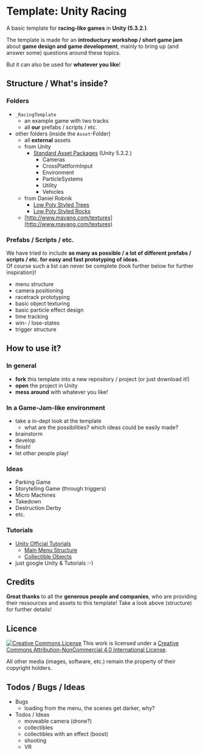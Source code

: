# Template: Unity Racing

A basic template for **racing-like games** in **Unity (5.3.2.)**.

The template is made for an **introductury workshop / short game jam** about **game design and game development**, mainly to bring up (and answer some) questions around these topics.

But it can also be used for **whatever you like**!  

## Structure / What's inside?

### Folders

- `_RacingTemplate`
  - an example game with two tracks
  - all **our** prefabs / scripts / etc.
- other folders (inside the `Asset`-Folder)
  - all **external** assets
  - from Unity
    - [Standard Asset Packages](https://docs.unity3d.com/Manual/AssetPackages.html) (Unity 5.3.2.)
      - Cameras
      - CrossPlattformInput
      - Environment
      - ParticleSystems
      - Utility
      - Vehicles
  - from Daniel Robnik
    - [Low Poly Styled Trees](https://www.assetstore.unity3d.com/en/#!/content/43103)
    - [Low Poly Styled Rocks](https://www.assetstore.unity3d.com/en/#!/content/43486)
  - [http://www.mayang.com/textures](http://www.mayang.com/textures)

### Prefabs / Scripts / etc.

We have tried to include **as many as possible / a lot of different prefabs / scripts / etc. for easy and fast prototyping of ideas**.   
Of course such a list can never be complete (look further below for further inspiration)!

- menu structure
- camera positioning
- racetrack prototyping
- basic object texturing
- basic particle effect design
- time tracking
- win- / lose-states
- trigger structure

## How to use it?

### In general

- **fork** this template into a new repository / project (or just download it!)
- **open** the project in Unity
- **mess around** with whatever you like!

### In a Game-Jam-like environment

- take a in-dept look at the template
  - what are the possibilities? which ideas could be easily made?
- brainstorm
- develop
- finish!
- let other people play!

### Ideas

- Parking Game
- Storytelling Game (through triggers)
- Micro Machines
- Takedown
- Destruction Derby
- etc.

### Tutorials

- [Unity Official Tutorials](https://unity3d.com/learn/tutorials)
  - [Main Menu Structure](https://unity3d.com/learn/tutorials/modules/beginner/live-training-archive/creating-a-scene-menu)
  - [Collectible Objects](https://unity3d.com/learn/tutorials/projects/roll-ball-tutorial/creating-collectable-objects)
- just google Unity & Tutorials :-)

## Credits

**Great thanks** to all the **generous people and companies**, who are providing their ressources and assets to this template! Take a look above (structure) for further details!

## Licence

[![Creative Commons License](https://i.creativecommons.org/l/by-nc/4.0/88x31.png)](http://creativecommons.org/licenses/by-nc/4.0/)
This work is licensed under a [Creative Commons Attribution-NonCommercial 4.0 International License](http://creativecommons.org/licenses/by-nc/4.0/).

All other media (images, software, etc.) remain the property of their copyright holders.

## Todos / Bugs / Ideas

- Bugs
  - loading from the menu, the scenes get darker, why?
- Todos / Ideas
  - moveable camera (drone?)
  - collectibles
  - collectibles with an effect (boost)
  - shooting
  - VR